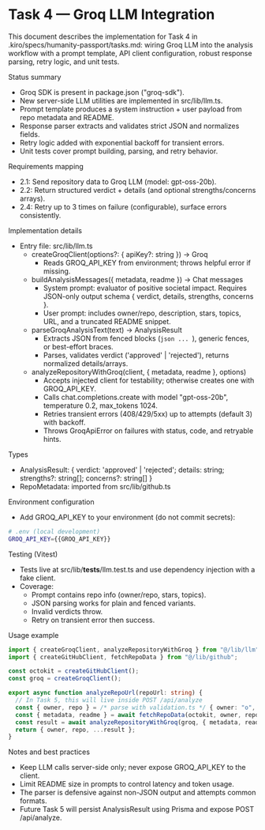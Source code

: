 # Task 4 — Groq LLM Integration

This document describes the implementation for Task 4 in .kiro/specs/humanity-passport/tasks.md: wiring Groq LLM into the analysis workflow with a prompt template, API client configuration, robust response parsing, retry logic, and unit tests.

Status summary
- Groq SDK is present in package.json ("groq-sdk").
- New server-side LLM utilities are implemented in src/lib/llm.ts.
- Prompt template produces a system instruction + user payload from repo metadata and README.
- Response parser extracts and validates strict JSON and normalizes fields.
- Retry logic added with exponential backoff for transient errors.
- Unit tests cover prompt building, parsing, and retry behavior.

Requirements mapping
- 2.1: Send repository data to Groq LLM (model: gpt-oss-20b).
- 2.2: Return structured verdict + details (and optional strengths/concerns arrays).
- 2.4: Retry up to 3 times on failure (configurable), surface errors consistently.

Implementation details
- Entry file: src/lib/llm.ts
  - createGroqClient(options?: { apiKey?: string }) → Groq
    - Reads GROQ_API_KEY from environment; throws helpful error if missing.
  - buildAnalysisMessages({ metadata, readme }) → Chat messages
    - System prompt: evaluator of positive societal impact. Requires JSON-only output schema { verdict, details, strengths, concerns }.
    - User prompt: includes owner/repo, description, stars, topics, URL, and a truncated README snippet.
  - parseGroqAnalysisText(text) → AnalysisResult
    - Extracts JSON from fenced blocks (```json ... ```), generic fences, or best-effort braces.
    - Parses, validates verdict ('approved' | 'rejected'), returns normalized details/arrays.
  - analyzeRepositoryWithGroq(client, { metadata, readme }, options)
    - Accepts injected client for testability; otherwise creates one with GROQ_API_KEY.
    - Calls chat.completions.create with model "gpt-oss-20b", temperature 0.2, max_tokens 1024.
    - Retries transient errors (408/429/5xx) up to attempts (default 3) with backoff.
    - Throws GroqApiError on failures with status, code, and retryable hints.

Types
- AnalysisResult: { verdict: 'approved' | 'rejected'; details: string; strengths?: string[]; concerns?: string[] }
- RepoMetadata: imported from src/lib/github.ts

Environment configuration
- Add GROQ_API_KEY to your environment (do not commit secrets):

```bash
# .env (local development)
GROQ_API_KEY={{GROQ_API_KEY}}
```

Testing (Vitest)
- Tests live at src/lib/__tests__/llm.test.ts and use dependency injection with a fake client.
- Coverage:
  - Prompt contains repo info (owner/repo, stars, topics).
  - JSON parsing works for plain and fenced variants.
  - Invalid verdicts throw.
  - Retry on transient error then success.

Usage example

```ts
import { createGroqClient, analyzeRepositoryWithGroq } from "@/lib/llm";
import { createGitHubClient, fetchRepoData } from "@/lib/github";

const octokit = createGitHubClient();
const groq = createGroqClient();

export async function analyzeRepoUrl(repoUrl: string) {
  // In Task 5, this will live inside POST /api/analyze
  const { owner, repo } = /* parse with validation.ts */ { owner: "o", repo: "r" };
  const { metadata, readme } = await fetchRepoData(octokit, owner, repo);
  const result = await analyzeRepositoryWithGroq(groq, { metadata, readme });
  return { owner, repo, ...result };
}
```

Notes and best practices
- Keep LLM calls server-side only; never expose GROQ_API_KEY to the client.
- Limit README size in prompts to control latency and token usage.
- The parser is defensive against non-JSON output and attempts common formats.
- Future Task 5 will persist AnalysisResult using Prisma and expose POST /api/analyze.
